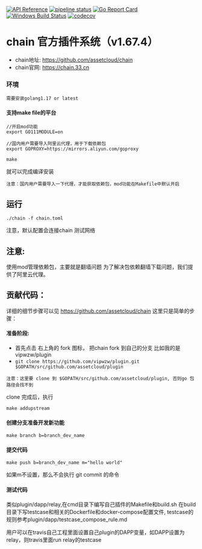 [![API Reference](
https://camo.githubusercontent.com/915b7be44ada53c290eb157634330494ebe3e30a/68747470733a2f2f676f646f632e6f72672f6769746875622e636f6d2f676f6c616e672f6764646f3f7374617475732e737667
)](https://godoc.org/github.com/assetcloud/plugin)
[![pipeline status](https://api.travis-ci.org/assetcloud/plugin.svg?branch=master)](https://travis-ci.org/assetcloud/plugin/)
[![Go Report Card](https://goreportcard.com/badge/github.com/assetcloud/plugin?branch=master)](https://goreportcard.com/report/github.com/assetcloud/plugin)
[![Windows Build Status](https://ci.appveyor.com/api/projects/status/github/assetcloud/plugin?svg=true&branch=master&passingText=Windows%20-%20OK&failingText=Windows%20-%20failed&pendingText=Windows%20-%20pending)](https://ci.appveyor.com/project/assetcloud/plugin)
[![codecov](https://codecov.io/gh/assetcloud/plugin/branch/master/graph/badge.svg)](https://codecov.io/gh/assetcloud/plugin)

# chain 官方插件系统（v1.67.4）

* chain地址: https://github.com/assetcloud/chain
* chain官网: https://chain.33.cn

### 环境


```
需要安装golang1.17 or latest

```

#### 支持make file的平台

```
//开启mod功能
export GO111MODULE=on

//国内用户需要导入阿里云代理，用于下载依赖包
export GOPROXY=https://mirrors.aliyun.com/goproxy

make
```
就可以完成编译安装

```
注意：国内用户需要导入一下代理，才能获取依赖包，mod功能在Makefile中默认开启
```

## 运行

```
./chain -f chain.toml
```
注意，默认配置会连接chain 测试网络

## 注意:

使用mod管理依赖包，主要就是翻墙问题
为了解决包依赖翻墙下载问题，我们提供了阿里云代理。


## 贡献代码：

详细的细节步骤可以见 https://github.com/assetcloud/chain
这里只是简单的步骤：

#### 准备阶段:

* 首先点击 右上角的 fork 图标， 把chain fork 到自己的分支 比如我的是 vipwzw/plugin
* `git clone https://github.com/vipwzw/plugin.git $GOPATH/src/github.com/assetcloud/plugin`

```
注意：这里要 clone 到 $GOPATH/src/github.com/assetcloud/plugin, 否则go 包路径会找不到
```

clone 完成后，执行
```
make addupstream
```

#### 创建分支准备开发新功能

```
make branch b=branch_dev_name
```
#### 提交代码

```
make push b=branch_dev_name m="hello world"
```
如果m不设置，那么不会执行 git commit 的命令

#### 测试代码
类似plugin/dapp/relay,在cmd目录下编写自己插件的Makefile和build.sh
在build目录下写testcase和相关的Dockerfile和docker-compose配置文件,
testcase的规则参考plugin/dapp/testcase_compose_rule.md

用户可以在travis自己工程里面设置自己plugin的DAPP变量，如DAPP设置为relay，则travis里面run relay的testcase
